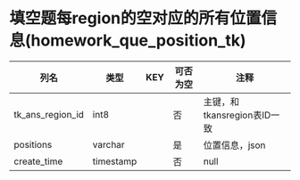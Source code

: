 # 填空题每region的空对应的所有位置信息(homework_que_position_tk)
| 列名   | 类型   | KEY  | 可否为空 | 注释   |
| ---- | ---- | ---- | ---- | ---- |
|tk_ans_region_id|int8||否|主键，和tkansregion表ID一致|
|positions|varchar||是|位置信息，json|
|create_time|timestamp||否|null|
